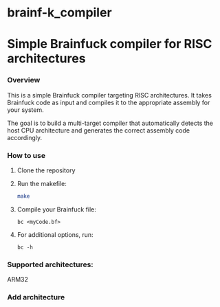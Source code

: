 # brainf-k_compiler
Simple Brainfuck compiler for RISC architectures
==============================================

### Overview
This is a simple Brainfuck compiler targeting RISC architectures. It takes Brainfuck code as input and compiles it to the appropriate assembly for your system.

The goal is to build a multi-target compiler that automatically detects the host CPU architecture and generates the correct assembly code accordingly.

### How to use
1. Clone the repository

2. Run the makefile:  
    ``` bash
    make 
    ```


3. Compile your Brainfuck file:     
    ```
    bc <myCode.bf> 
    ```

4. For additional options, run: 
    ```
    bc -h
    ```
 

### Supported architectures:

 ARM32
 

### Add architecture

